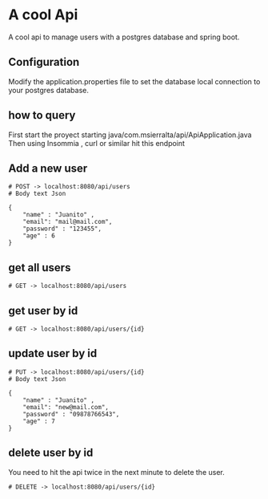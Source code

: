 # A cool Api 
A cool api to manage users with a postgres database and spring boot.

## Configuration

Modify the application.properties file to set the database local connection to your postgres database.

## how to query 

First start the proyect starting java/com.msierralta/api/ApiApplication.java
Then using Insommia , curl or similar hit this endpoint 


## Add a new user

```
# POST -> localhost:8080/api/users 
# Body text Json

{
	"name" : "Juanito" ,
	"email": "mail@mail.com",
	"password" : "123455",
	"age" : 6
}

``` 

## get all users 

```
# GET -> localhost:8080/api/users 
```

## get user by id

```
# GET -> localhost:8080/api/users/{id} 
```

## update user by id

```
# PUT -> localhost:8080/api/users/{id}
# Body text Json

{
	"name" : "Juanito" ,
	"email": "new@mail.com",
	"password" : "09878766543",
	"age" : 7
}

```

## delete user by id

You need to hit the api twice in the next minute to delete the user.

```
# DELETE -> localhost:8080/api/users/{id}
```
